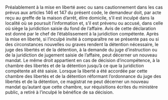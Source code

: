 Préalablement à la mise en liberté avec ou sans cautionnement dans les cas prévus aux articles 146 et 147 du présent code, le demandeur doit, par acte reçu au greffe de la maison d’arrêt, élire domicile, s’il est inculpé dans la localité où se poursuit l’information et, s’il est prévenu ou accusé, dans celle où siège la juridiction saisie du fond de l’affaire.
Avis de cette déclaration est donné par le chef de l’établissement à la juridiction compétente.
Après la mise en liberté, si l’inculpé invité à comparaître ne se présente pas ou si des circonstances nouvelles ou graves rendent la détention nécessaire, le juge des libertés et de la détention, à la demande du juge d’instruction ou de la juridiction de jugement saisie de l’affaire, peut décerner un nouveau mandat.
Le même droit appartient en cas de décision d’incompétence, à la chambre des libertés et de la détention jusqu’à ce que la juridiction compétente ait été saisie.
Lorsque la liberté a été accordée par cette chambre des libertés et de la détention réformant l’ordonnance du juge des libertés et de la détention, ce magistrat ne peut décerner un nouveau mandat qu’autant que cette chambre, sur réquisitions écrites du ministère public, a retiré à l’inculpé le bénéfice de sa décision.